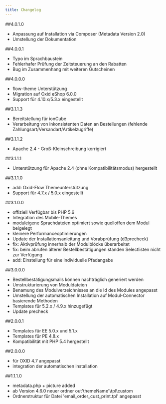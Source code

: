 ```yaml
---
title: Changelog
---
```


##4.0.1.0
- Anpassung auf Installation via Composer (Metadata Version 2.0)
- Umstellung der Dokumentation

##4.0.0.1
- Typo im Sprachbaustein
- Fehlerhafer Prüfung der Zeitsteuerung an den Rabatten
- Bug im Zusammenhang mit weiteren Gutscheinen

##4.0.0.0
- flow-theme Unterstützung
- Migration auf Oxid eShop 6.0.0
- Support für 4.10.x/5.3.x eingestellt

##3.1.1.3
- Bereitstellung für ionCube
- Verarbeitung von inkonsistenten Daten an Bestellungen (fehlende Zahlungsart/Versandart/Artikelzugriffe)

##3.1.1.2
- Apache 2.4 - Groß-Kleinschreibung korrigiert

##3.1.1.1
- Unterstützung für Apache 2.4 (ohne Kompatibilitätsmodus) hergestellt

##3.1.1.0
- add: Oxid-Flow Themeunterstützung
- Support für 4.7.x / 5.0.x eingestellt

##3.1.0.0
- offiziell Verfügbar bis PHP 5.6
- Integration des Mobile-Themes
- moduleigene Sprachdateien optimiert sowie quelloffen dem Modul beigelegt
- kleinere Performanceoptimierungen
- Update der Installationsanleitung und Vorabprüfung (d3precheck)
- fix: Aktivprüfung innerhalb der Modulblöcke überarbeitet
- fix: beim abrufen älterer Bestellbestätigungen standen Selectlisten nicht zur Verfügung
- add: Einstellung für eine individuelle Pfadangabe

##3.0.0.0
- Bestellbestätigungsmails können nachträglich generiert werden
- Umstrukturierung von Moduldateien
- Benamung des Modulverzeichnisses an die Id des Modules angepasst
- Umstellung der automatischen Installation auf Modul-Connector basierende Methoden
- Templates für 5.2.x / 4.9.x hinzugefügt
- Update precheck

##2.0.0.1
- Templates für EE 5.0.x und 5.1.x
- Templates für PE 4.8.x
- Kompatibilität mit PHP 5.4 hergestellt

##2.0.0.0
- für OXID 4.7 angepasst
- integration der automatischen installation

##1.1.1.0
- metadata.php + picture added
- ab Version 4.6.0 neuer ordner out\'themeName'\tpl\custom
- Ordnerstruktur für Datei 'email_order_cust_print.tpl' angepasst
